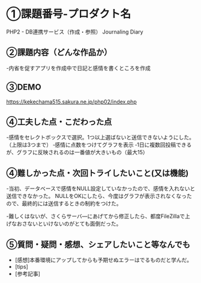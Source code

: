 # ①課題番号-プロダクト名
PHP2 - DB連携サービス（作成・参照）
Journaling Diary

## ②課題内容（どんな作品か）
-内省を促すアプリを作成中で日記と感情を書くところを作成

## ③DEMO
https://kekechama515.sakura.ne.jp/php02/index.php

## ④工夫した点・こだわった点

-感情をセレクトボックスで選択。1つ以上選ばないと送信できないようにした。（上限は3つまで）
‐感情に点数をつけてグラフを表示
‐1日に複数回投稿できるが、グラフに反映されるのは一番値が大きいもの（最大15）

## ④難しかった点・次回トライしたいこと(又は機能)

-当初、データベースで感情をNULL設定していなかったので、感情を入れないと送信できなかった。
 NULLをOKにしたら、今度はグラフが表示されなくなったので、最終的には送信するときの制約をつけた。

-難しくはないが、さくらサーバ―にあげてから修正したら、都度FileZillaで上げなおさないといけないのがとても面倒だった。

## ⑤質問・疑問・感想、シェアしたいこと等なんでも

- [感想]本番環境にアップしてからも予期せぬエラーはでるものだと学んだ。
- [tips]
- [参考記事]

